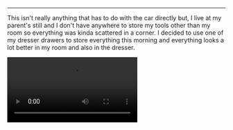 
---

This isn't really anything that has to do with the car directly but, I live at my parent's still and I don't have anywhere to store my tools other than my room so everything was kinda scattered in a corner. I decided to use one of my dresser drawers to store everything this morning and everything looks a lot better in my room and also in the dresser.

![IMG_1810.mov](/IMAGES/IMG_1810.mov)